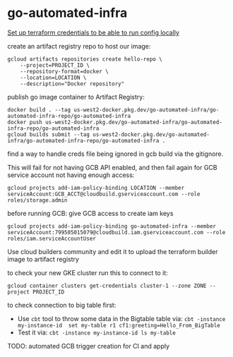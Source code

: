 # go-automated-infra

[Set up terraform credentials to be able to run config locally](https://medium.com/@marouen.helali/terraform-credentials-setup-in-gcp-c81c8ebaff5d)


create an artifact registry repo to host our image:
```
gcloud artifacts repositories create hello-repo \
    --project=PROJECT_ID \
    --repository-format=docker \
    --location=LOCATION \
    --description="Docker repository"
```
publish go image container to Artifact Registry:
```
docker build . --tag us-west2-docker.pkg.dev/go-automated-infra/go-automated-infra-repo/go-automated-infra
docker push us-west2-docker.pkg.dev/go-automated-infra/go-automated-infra-repo/go-automated-infra
gcloud builds submit --tag us-west2-docker.pkg.dev/go-automated-infra/go-automated-infra-repo/go-automated-infra .
```

find a way to handle creds file being ignored in gcb build via the gitignore.


This will fail for not having GCB API enabled, and then fail again for GCB service account not having enough access:
```
gcloud projects add-iam-policy-binding LOCATION --member serviceAccount:GCB_ACCT@cloudbuild.gserviceaccount.com --role roles/storage.admin
```


before running GCB:
give GCB access to create iam keys
```
gcloud projects add-iam-policy-binding go-automated-infra --member serviceAccount:799505015079@cloudbuild.iam.gserviceaccount.com --role roles/iam.serviceAccountUser
```

Use cloud builders community and edit it to upload the terraform builder image to artifact registry

to check your new GKE cluster run this to connect to it:
```
gcloud container clusters get-credentials cluster-1 --zone ZONE --project PROJECT_ID
```

to check connection to big table first:
- Use `cbt` tool to throw some data in the Bigtable table via: 
`cbt -instance my-instance-id  set my-table r1 cf1:greeting=Hello_From_BigTable`
- Test it via:
`cbt -instance my-instance-id ls my-table`

TODO: automated GCB trigger creation for CI and apply